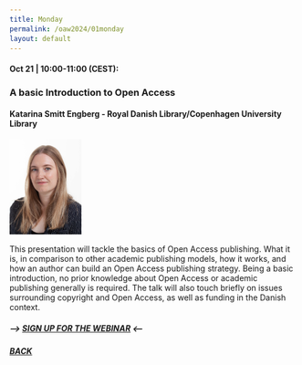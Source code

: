 ```yaml
---
title: Monday
permalink: /oaw2024/01monday
layout: default
---
```


#### Oct 21 | 10:00-11:00 (CEST):

### A basic Introduction to Open Access

#### Katarina Smitt Engberg - Royal Danish Library/Copenhagen University Library

<img src="/oaw2024/images/kase.jpg" alt="Katarina Smitt Engberg" style="height: 25%; width:25%;"/>

<p>This presentation will tackle the basics of Open Access publishing. What it is, in comparison to other academic publishing models, how it works, and how an author can build an Open Access publishing strategy. Being a basic introduction, no prior knowledge about Open Access or academic publishing generally is required. The talk will also touch briefly on issues surrounding copyright and Open Access, as well as funding in the Danish context.</p>

##### --> [SIGN UP FOR THE WEBINAR](https://docs.google.com/forms/d/e/1FAIpQLSd1RALcLRO2hHmQ2f1gL9SifTxv5BNK5D7E5na5nu3UyA8Xlg/viewform?usp=sf_link) <--

##### [BACK](https://openaccess.dk/oaw2023#programme-of-the-danish-open-access-week-2023)
